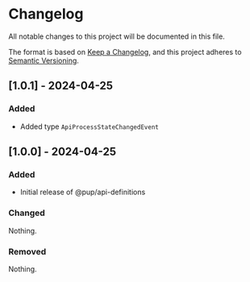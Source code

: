 # Changelog

All notable changes to this project will be documented in this file.

The format is based on [Keep a Changelog](https://keepachangelog.com/en/1.1.0/),
and this project adheres to
[Semantic Versioning](https://semver.org/spec/v2.0.0.html).

## [1.0.1] - 2024-04-25

### Added

- Added type `ApiProcessStateChangedEvent`

## [1.0.0] - 2024-04-25

### Added

- Initial release of @pup/api-definitions

### Changed

Nothing.

### Removed

Nothing.
